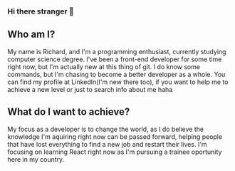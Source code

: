 ### Hi there stranger 👋

## Who am I?
My name is Richard, and I'm a programming  enthusiast, currently studying computer science degree.
I've been a front-end developer for some time right now, but I'm actually new at this thing of git. I do know some commands, but I'm chasing to become a better developer as a whole.
You can find my profile at LinkedIn(I'm new there too), if you want to help me to achieve a new level or just to search info about me haha

## What do I want to achieve?
My focus as a developer is to change the world, as I do believe the knowledge I'm aquiring right now can be passed forward, helping people that have lost everything to find a new job and restart their lives.
I'm focusing on learning React right now as I'm pursuing a trainee oportunity here in my country.
